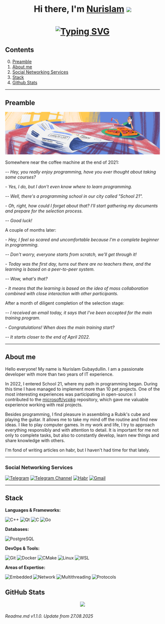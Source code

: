 <h1 align="center">Hi there, I'm <a href="https://vk.com/tonitaga/" target="_blank">Nurislam</a>
<img src="https://github.com/blackcater/blackcater/raw/main/images/Hi.gif" height="32"/></h1>
<h1 align="center"><a href="https://git.io/typing-svg"><img src="https://readme-typing-svg.demolab.com?font=Fira+Code&pause=1000&center=true&width=500&lines=Embedded+C%2B%2B+programmer+from+Russia" alt="Typing SVG" /></a>

## Contents

0. [Preamble](#preamble)
1. [About me](#about-me)
2. [Social Networking Services](#social-networking-services)
3. [Stack](#stack)
4. [Github Stats](#github-stats)

---

## Preamble

![MyBio](/images/1.png)

Somewhere near the coffee machine at the end of 2021:

*-- Hey, you really enjoy programming, have you ever thought about taking some courses?*

*- Yes, I do, but I don't even know where to learn programming.*

*-- Well, there's a programming school in our city called "School 21".*

*- Oh, right, how could I forget about that? I'll start gathering my documents and prepare for the selection process.*

*-- Good luck!*

A couple of months later:

*- Hey, I feel so scared and uncomfortable because I'm a complete beginner in programming.*

*-- Don't worry, everyone starts from scratch, we'll get through it!*

*- Today was the first day, turns out there are no teachers there, and the learning is based on a peer-to-peer system.*

*-- Wow, what's that?*

*- It means that the learning is based on the idea of mass collaboration combined with close interaction with other participants.*

After a month of diligent completion of the selection stage:

*-- I received an email today, it says that I've been accepted for the main training program.*

*- Congratulations! When does the main training start?*

*-- It starts closer to the end of April 2022.*

---

## About me

Hello everyone! My name is Nurislam Gubaydullin. I am a passionate developer with more than two years of IT experience.

In 2022, I entered School 21, where my path in programming began. During this time I have managed to implement more than 10 pet projects. One of the most interesting experiences was participating in open-source: I contributed to the [microsoft/vсpkg](https://github.com/microsoft/vcpkg) repository, which gave me valuable experience working with real projects.

Besides programming, I find pleasure in assembling a Rubik's cube and playing the guitar. It allows me to take my mind off the routine and find new ideas. I like to play computer games. In my work and life, I try to approach everything responsibly and with attention to detail. It is important for me not only to complete tasks, but also to constantly develop, learn new things and
share knowledge with others.

I'm fond of writing articles on habr, but I haven't had time for that lately.

---

### Social Networking Services

[![Telegram](https://img.shields.io/badge/Telegram-@tonitaga-2CA5E0?style=for-the-badge&logo=telegram)](https://t.me/tonitaga)
[![Telegram Channel](https://img.shields.io/badge/Channel-@gubaydullin_nurislam-2CA5E0?style=for-the-badge&logo=telegram)](https://t.me/gubaydullin_nurislam)
[![Habr](https://img.shields.io/badge/Habr-tonitaga-65A3BE?style=for-the-badge)](https://habr.com/ru/users/tonitaga)
[![Gmail](https://img.shields.io/badge/Gmail-D14836?style=for-the-badge&logo=gmail&logoColor=white)](mailto:gubaydullin.nurislam@gmail.com)

---

## Stack

**Languages & Frameworks:**

![C++](https://img.shields.io/badge/C++-00599C?style=for-the-badge&logo=c%2B%2B&logoColor=white)
![Qt](https://img.shields.io/badge/Qt-41CD52?style=for-the-badge&logo=qt&logoColor=white)
![C](https://img.shields.io/badge/C-A8B9CC?style=for-the-badge&logo=c&logoColor=white)
![Go](https://img.shields.io/badge/Go-00ADD8?style=for-the-badge&logo=go&logoColor=white)

**Databases:**

![PostgreSQL](https://img.shields.io/badge/PostgreSQL-4169E1?style=for-the-badge&logo=postgresql&logoColor=white)

**DevOps & Tools:**

![Git](https://img.shields.io/badge/Git-F05032?style=for-the-badge&logo=git&logoColor=white)
![Docker](https://img.shields.io/badge/Docker-2496ED?style=for-the-badge&logo=docker&logoColor=white)
![CMake](https://img.shields.io/badge/CMake-064F8C?style=for-the-badge&logo=cmake&logoColor=white)
![Linux](https://img.shields.io/badge/Linux-FCC624?style=for-the-badge&logo=linux&logoColor=black)
![WSL](https://img.shields.io/badge/WSL-0078D4?style=for-the-badge&logo=windows&logoColor=white)

**Areas of Expertise:**

![Embedded](https://img.shields.io/badge/Embedded-000000?style=for-the-badge&logo=embedded-systems&logoColor=white)
![Network](https://img.shields.io/badge/Network_Programming-0066CC?style=for-the-badge&logo=network-protocol&logoColor=white)
![Multithreading](https://img.shields.io/badge/Multithreading-FF6B6B?style=for-the-badge&logo=threads&logoColor=white)
![Protocols](https://img.shields.io/badge/Machine_Protocols-00CC99?style=for-the-badge&logo=protocols&logoColor=white)

## GitHub Stats

<p align="center">
  <img height="180em" src="https://github-readme-stats.vercel.app/api/top-langs/?username=tonitaga&layout=compact&theme=dark&hide_border=true&langs_count=8" />
</p>

###### Readme.md v1.1.0. Update from 27.08.2025
